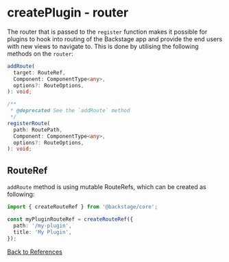 # createPlugin - router

The router that is passed to the `register` function makes it possible for plugins to hook into routing of the Backstage app and provide the end users with new views to navigate to.
This is done by utilising the following methods on the `router`:

```typescript
addRoute(
  target: RouteRef,
  Component: ComponentType<any>,
  options?: RouteOptions,
): void;

/**
 * @deprecated See the `addRoute` method
 */
registerRoute(
  path: RoutePath,
  Component: ComponentType<any>,
  options?: RouteOptions,
): void;
```

## RouteRef

`addRoute` method is using mutable RouteRefs, which can be created as following:

```ts
import { createRouteRef } from '@backstage/core';

const myPluginRouteRef = createRouteRef({
  path: '/my-plugin',
  title: 'My Plugin',
});
```

[Back to References](README.md)
